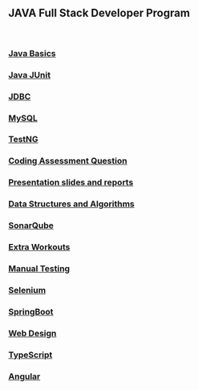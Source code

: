 ## JAVA Full Stack Developer Program
<br>

### [Java Basics](Java)
### [Java JUnit](Java-J-Unit)
### [JDBC](JDBC)
### [MySQL](MySQL)
### [TestNG](TestNG)
### [Coding Assessment Question](coding-assessments)
### [Presentation slides and reports](presentations-reports)
### [Data Structures and Algorithms](data-structures-algorithms)
### [SonarQube](sonar-qube)
### [Extra Workouts](Extras)
### [Manual Testing](manual-testing)
### [Selenium](selenium)
### [SpringBoot](spring)
### [Web Design](web-design)
### [TypeScript](type-script)
### [Angular](angular)